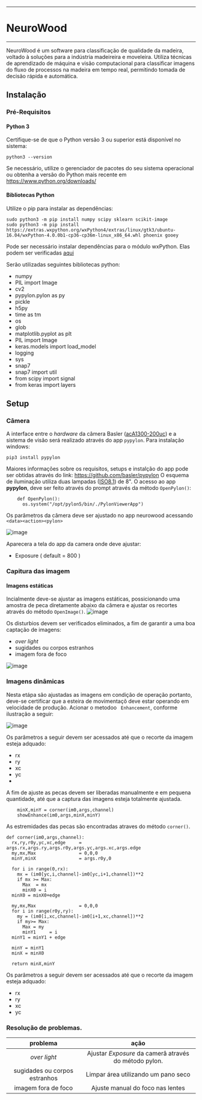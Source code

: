 -----------
# NeuroWood
-----------
NeuroWood é um software para classificação de qualidade da madeira, voltado à soluções para a indústria madeireira e moveleira. Utiliza técnicas de aprendizado de máquina e visão computacional para classificar imagens do fluxo de processos na madeira em tempo real, permitindo tomada de decisão rápida e automática.

## Instalação

### Pré-Requisitos

#### Python 3

Certifique-se de que o Python versão 3 ou superior está disponível no sistema:
```
python3 --version
```
Se necessário, utilize o gerenciador de pacotes do seu sistema operacional ou obtenha a versão do Python mais recente em <https://www.python.org/downloads/>

#### Bibliotecas Python

Utilize o pip para instalar as dependências:
```
sudo python3 -m pip install numpy scipy sklearn scikit-image
sudo python3 -m pip install https://extras.wxpython.org/wxPython4/extras/linux/gtk3/ubuntu-16.04/wxPython-4.0.0b1-cp36-cp36m-linux_x86_64.whl phoenix gooey
```
Pode ser necessário instalar dependências para o módulo wxPython. Elas podem ser verificadas [aqui](https://github.com/wxWidgets/Phoenix/blob/master/README.rst#prerequisites)

Serão utilizadas seguintes bibliotecas python:

*  numpy 
*  PIL import Image 
*  cv2 
*  pypylon.pylon as py 
*  pickle 
*  h5py 
*  time as tm 
*  os 
*  glob 
*  matplotlib.pyplot as plt 
*  PIL import Image  
*  keras.models import load_model 
*  logging 
*  sys 
*  snap7 
*  snap7 import util 
*  from scipy import signal 
*  from keras import layers 

## Setup

### Câmera

A interface entre o *hardware* da câmera Basler ([acA1300-200uc](https://github.com/caffonso/NW/blob/main/Files/acA1300-200uc_Datasheet.pdf)) e a sistema de visão será realizado através do app ```pypylon```.
Para instalação windows:
```
pip3 install pypylon
```
Maiores informações sobre os requisitos, setups e instalção do app pode ser obtidas através do link: https://github.com/basler/pypylon
O esquema de iluminação utiliza duas lampadas  ([ISO8.1](https://github.com/caffonso/NW/blob/main/Files/ISO-8-1.pdf)) de 8".
O acesso ao app **pypylon**, deve ser feito através do prompt através da método ```OpenPylon()```:

```
    def OpenPylon():
      os.system("/opt/pylon5/bin/./PylonViewerApp")
```

Os parâmetros da câmera deve ser ajustado no app neurowood acessando ``<data><action><pylon>``
    

![image](pylon.png)

 Aparecera a tela do app da camera onde deve ajustar:
*  Exposure ( default = 800 )
    
### Capitura das imagem

#### Imagens estáticas

Incialmente deve-se ajustar as imagens estáticas, possicionando uma amostra de peca diretamente 
abaixo da câmera e ajustar os recortes através do método ```OpenImage()```. 
![image](Files/showimg.png)


Os disturbios devem ser verificados eliminados, a fim de garantir a
uma boa captação de imagens:

* *over light*
* sugidades ou corpos estranhos
* imagem fora de foco

![image](Files/Sample617.bmp) 


### Imagens dinâmicas

Nesta etápa são ajustadas as imagens em condição de operação portanto, deve-se certificar que a esteira de movimentaçõ deve estar operando
em velocidade de produção. 
Acionar o metodoo ``` Enhancement```, conforme ilustração a seguir:

![image](Files/enhance.png)

Os parâmetros a seguir devem ser acessados até que o recorte da imagem esteja adquado:
* rx
* ry
* xc
* yc
*
A fim de ajuste as pecas devem ser liberadas manualmente e em pequena quantidade, até que a captura das imagens
esteja totalmente ajustada.



        minX,minY = corner(im0,args,channel)
        showEnhance(im0,args,minX,minY)  

    
 As estremidades das pecas são encontradas atraves do método ```corner()```.
    

    def corner(im0,args,channel):
      rx,ry,r0y,yc,xc,edge     = args.rx,args.ry,args.r0y,args.yc,args.xc,args.edge   
      my,mx,Max                = 0,0,0 
      minY,minX                = args.r0y,0

      for i in range(0,rx):
        mx = (im0[yc,i,channel]-im0[yc,i+1,channel])**2
        if mx >= Max:
          Max  = mx
          minX0 = i
      minX0 = minX0+edge

      my,mx,Max                = 0,0,0
      for i in range(r0y,ry):
        my = (im0[i,xc,channel]-im0[i+1,xc,channel])**2
        if my>= Max:
          Max = my
          minY1     = i
      minY1 = minY1 + edge     

      minY = minY1 
      minX = minX0  

      return minX,minY
 
Os parâmetros a seguir devem ser acessados até que o recorte da imagem esteja adquado:
* rx
* ry
* xc
* yc 
    
    
### Resolução de problemas.
    
| problema     | ação  | 
| :---:        | :---: | 
| *over light*                  | Ajustar *Exposure* da camerâ através do método pylon.     |
|sugidades ou corpos estranhos  | Limpar área utilizando um pano seco                           |    
|imagem fora de foco            | Ajuste manual do foco nas lentes                              |
